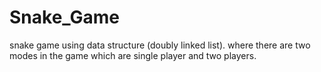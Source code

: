 # Snake_Game
snake game using data structure (doubly linked list).
where there are two modes in the game which are single player and two players.

